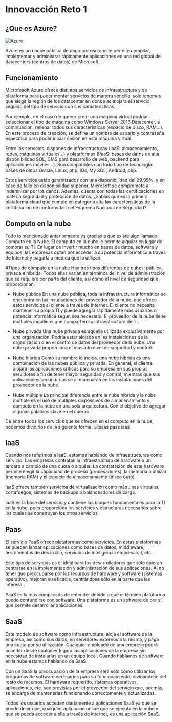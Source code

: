 # Innovacción Reto 1






## ¿Que es Azure? 

![Azure](https://user-images.githubusercontent.com/81830107/117557274-dbf63380-b036-11eb-8846-8d1414826e83.png)

Azure es una nube pública de pago por uso que te permite compilar, implementar y administrar rápidamente aplicaciones en una red global de datacenters (centros de datos) de Microsoft.

## Funcionamiento
Microfosoft Azure ofrece distintos servicios de infraestructura y de plataforma para poder montar servicios de manera sencilla, solo tenemos que elegir la región de los datacenter en donde se alojara el servicio, seguido del tipo de servicio con sus caracteristicas.

Por ejemplo, en el caso de querer crear una máquina virtual podrías seleccionar el tipo de máquina como Windows Server 2016 Datacenter, a continuación, rellenar todos sus características (espacio de disco, RAM…). En este proceso de creación, se define un nombre de usuario y contraseña específica para poder iniciar sesión en esta máquina virtual.

Entre los servicios, dispones de infraestructuras (IaaS: almacenamiento, redes, máquinas virtuales…) y plataformas (PaaS: bases de datos de alta disponibilidad SQL, CMS para desarrollo de web, backend para aplicaciones móviles…). Son compatibles con todo tipo de tecnología: bases de datos Oracle, Linux, php, iOs, My SQL, Android, php…

Estos servicios están garantizados con una disponibilidad del 99.99%, y en caso de fallo en disponibilidad superior, Microsoft se compromete a indemnizar por los daños. Además, cuenta con todas las certificaciones en materia seguridad y protección de datos. ¿Sabías que es la primera plataforma cloud que cumple en categoría alta las características de la certificación de conformidad del Esquema Nacional de Seguridad?

## Computo en la nube
Todo lo mencionado anteriormente es gracias a que existe algo llamado Computo en la Nube. El computo en la nube le permite alquilar en lugar de comprar su TI. En lugar de invertir mucho en bases de datos, software y equipos, las empresas optan por acceder a su potencia informática a través de Internet y pagarla a medida que la utilizan.

#Tipos de cómputo en la nube
Hay tres tipos diferentes de nubes: pública, privada e híbrida. Todos ellas varían en términos del nivel de administración que se requiere por parte del cliente, así como el nivel de seguridad que proporcionan.

- Nube pública
En una nube pública, toda la infraestructura informática se encuentra en las instalaciones del proveedor de la nube, que ofrece estos servicios al cliente a través de Internet. El cliente no necesita mantener su propia TI y puede agregar rápidamente más usuarios o potencia informática según sea necesario. El proveedor de la nube tiene múltiples inquilinos que comparten su infraestructura de TI.

- Nube privada
Una nube privada es aquella utilizada exclusivamente por una organización. Podría estar alojada en las instalaciones de la organización o en el centro de datos del proveedor de la nube. Una nube privada proporciona el más alto nivel de seguridad y control.

- Nube híbrida
Como su nombre lo indica, una nube híbrida es una combinación de las nubes pública y privada. En general, el cliente alojará las aplicaciones críticas para su empresa en sus propios servidores a fin de tener mayor seguridad y control, mientras que sus aplicaciones secundarias se almacenarán en las instalaciones del proveedor de la nube.

- Nube múltiple
La principal diferencia entre la nube híbrida y la nube múltiple es el uso de múltiples dispositivos de almacenamiento y cómputo en la nube en una sola arquitectura. Con el objetivo de agregar algunas palabras clave en el cuerpo.

De entre todos los servicios que se ofrecen en el computo en la nube, podemos dividirlos de la siguiente forma:
![saas pass iaas](https://user-images.githubusercontent.com/81830107/117558046-1e237300-b03f-11eb-8040-7041b3f646ac.jpg)

## IaaS
Cuando nos referimos a IaaS, estamos hablando de infraestructuras como servicio. Las empresas contratan la infraestructura de hardware a un tercero a cambio de una cuota o alquiler. La contratación de este hardware permite elegir la capacidad de proceso (procesadores), la memoria a utilizar (memoria RAM) y el espacio de almacenamiento (disco duro).

IaaS ofrece también servicios de virtualización como máquinas virtuales, cortafuegos, sistemas de backups o balanceadores de carga.

IaaS es la base del servicio y contiene los bloques fundamentales para la TI en la nube, pues proporciona los servicios y estructuras necesarios sobre los cuales se construyen los otros servicios.
## Paas
El servicio PaaS ofrece plataformas como servicios. En estas plataformas se pueden lanzar aplicaciones como bases de datos, middleware, herramientas de desarrollo, servicios de inteligencia empresarial, etc.

Este tipo de servicios es el ideal para los desarrolladores que sólo quieran centrarse en la implementación y administración de sus aplicaciones. Al no tener que preocuparse por los recursos de hardware y software (sistemas operativo), mejoran su eficacia, centrándose sólo en la parte que les interesa.

PaaS es la más complicada de entender debido a que el término plataforma puede confundirse con software. Una plataforma es un software de por sí, que permite desarrollar aplicaciones.

## SaaS
Este modelo de software como infraestructura, aloja el software de la empresa, así como sus datos, en servidores externos a la misma, y paga una cuota por su utilización. Cualquier empleado de una empresa podrá acceder desde cualquier lugara las aplicaciones de la empresa sin necesidad de instalarlas en un equipo local. Cuando hablamos de software en la nube estamos hablando de SaaS.

Con un SaaS la preocupación de la empresa será sólo cómo utilizar los programas de software necesarios para su funcionamiento, olvidándose del resto de recursos. El hardware requerido, sistemas operativos, aplicaciones, etc. son provistas por el proveedor del servicio que, además, se encarga de mantenerlas funcionando correctamente y actualizadas.

Todos los usuarios acceden diariamente a aplicaciones SaaS ya que se puede decir que, cualquier aplicación online que se ejecuta en la nube y que se pueda acceder a ella a través de internet, es una aplicación SaaS.

